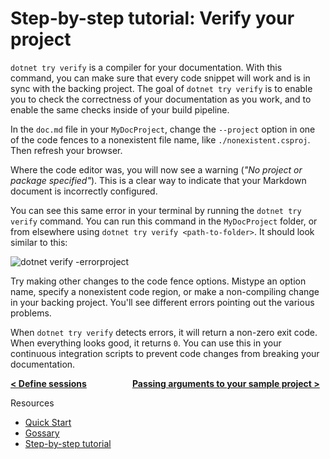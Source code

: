 # Step-by-step tutorial: Verify your project

`dotnet try verify` is a compiler for your documentation. With this command, you can make sure that every code snippet will work and is in sync with the backing project. The goal of `dotnet try verify` is to enable you to check the correctness of your documentation as you work, and to enable the same checks inside of your build pipeline.

In the `doc.md` file in your `MyDocProject`, change the `--project` option in one of the code fences to a nonexistent file name, like `./nonexistent.csproj`. Then refresh your browser.

Where the code editor was, you will now see a warning (_"No project or package specified"_). This is a clear way to indicate that your Markdown document is incorrectly configured.

You can see this same error in your terminal by running the `dotnet try verify` command. You can run this command in the `MyDocProject` folder, or from elsewhere using `dotnet try verify <path-to-folder>`. It should look similar to this: 

![dotnet verify -errorproject](https://user-images.githubusercontent.com/2546640/53291265-8f3c2000-377e-11e9-9b82-b7ea3ce1ab05.PNG)

Try making other changes to the code fence options. Mistype an option name, specify a nonexistent code region, or make a non-compiling change in your backing project. You'll see different errors pointing out the various problems.

When `dotnet try verify` detects errors, it will return a non-zero exit code. When everything looks good, it returns `0`. You can use this in your continuous integration scripts to prevent code changes from breaking your documentation.

**[< Define sessions](./Sessions.md) &nbsp;&nbsp;&nbsp;&nbsp;&nbsp;&nbsp;&nbsp;&nbsp;&nbsp;&nbsp;&nbsp;&nbsp;&nbsp;&nbsp;&nbsp;&nbsp;&nbsp;&nbsp;&nbsp;&nbsp; [ Passing arguments to your sample project >](./PassingArgs.md)**


Resources

- [Quick Start](./QuickStart.md)
- [Gossary](./Glossary.md)
- [Step-by-step tutorial](./Introduction.md) 